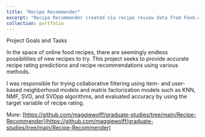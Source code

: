 ```yaml
---
title: "Recipe Recommender"
excerpt: "Recipe Recommender created via recipe review data from Food.com using the Sci-Kit Surprise package"
collection: portfolio
---
```


Project Goals and Tasks

In the space of online food recipes, there are seemingly endless possibilities of new recipes to try. This project seeks to provide accurate recipe rating predictions and recipe recommendations using various methods.

I was responsible for trying collaborative filtering using item- and user-based neighborhood models and matrix factorization models such as KNN, NMF, SVD, and SVDpp algorithms, and evaluated accuracy by using the target variable of recipe rating.

More: [https://github.com/maggiewolff/graduate-studies/tree/main/Recipe-Recommender](https://github.com/maggiewolff/graduate-studies/tree/main/Recipe-Recommender)
